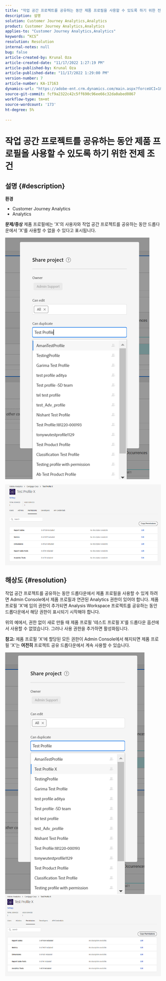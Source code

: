 ```yaml
---
title: "작업 공간 프로젝트를 공유하는 동안 제품 프로필을 사용할 수 있도록 하기 위한 전제 조건"
description: 설명
solution: Customer Journey Analytics,Analytics
product: Customer Journey Analytics,Analytics
applies-to: "Customer Journey Analytics,Analytics"
keywords: “KCS”
resolution: Resolution
internal-notes: null
bug: false
article-created-by: Krunal Oza
article-created-date: "11/17/2022 1:27:19 PM"
article-published-by: Krunal Oza
article-published-date: "11/17/2022 1:29:00 PM"
version-number: 7
article-number: KA-17163
dynamics-url: "https://adobe-ent.crm.dynamics.com/main.aspx?forceUCI=1&pagetype=entityrecord&etn=knowledgearticle&id=7b352f8e-7b66-ed11-9561-6045bd006149"
source-git-commit: fcf9a2322c42c5ff690c96ee66c32da0abed0867
workflow-type: tm+mt
source-wordcount: '173'
ht-degree: 5%

---
```


# 작업 공간 프로젝트를 공유하는 동안 제품 프로필을 사용할 수 있도록 하기 위한 전제 조건

## 설명 {#description}

<b>환경</b>
- Customer Journey Analytics
- Analytics



<b>문제/증상</b>
제품 프로필에는 &#39;X&#39;의 사용자와 작업 공간 프로젝트를 공유하는 동안 드롭다운에서 &#39;X&#39;를 사용할 수 없을 수 있다고 표시됩니다.



![](assets/___7c352f8e-7b66-ed11-9561-6045bd006149___.png)

![](assets/___7e352f8e-7b66-ed11-9561-6045bd006149___.png)


## 해상도 {#resolution}


작업 공간 프로젝트를 공유하는 동안 드롭다운에서 제품 프로필을 사용할 수 있게 하려면 Admin Console에서 제품 프로필과 연관된 Analytics 권한이 있어야 합니다. 제품 프로필 &#39;X&#39;에 임의 권한이 추가되면 Analysis Workspace 프로젝트를 공유하는 동안 드롭다운에서 해당 권한이 표시되기 시작해야 합니다.

위의 예에서, 권한 없이 새로 만들 때 제품 프로필 &#39;테스트 프로필 X&#39;를 드롭다운 옵션에서 사용할 수 없었습니다. 그러나 사용 권한을 추가하면 활성화됩니다.

<b>참고:</b> 제품 프로필 &#39;X&#39;에 할당된 모든 권한이 Admin Console에서 해지되면 제품 프로필 &#39;X&#39;는 <b>여전히 </b>프로젝트 공유 드롭다운에서 계속 사용할 수 있습니다.

![](assets/30693c56-ceef-eb11-bacb-0022480a5901.png)     ![](assets/c4b23919-ceef-eb11-bacb-0022480a5901.png)
